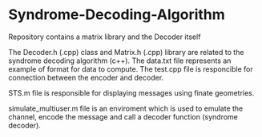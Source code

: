 # Syndrome-Decoding-Algorithm
Repository contains a matrix library and the Decoder itself

The Decoder.h (.cpp) class and Matrix.h (.cpp) library are related to the syndrome decoding algorithm (c++). The data.txt file represents an example of format for data to compute. The test.cpp file is responcible for connection between the encoder and decoder.

STS.m file is responsible for displaying messages using finate geometries.

simulate_multiuser.m file is an enviroment which is used to emulate the channel, encode the message and call a decoder function (syndrome decoder).
